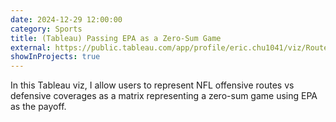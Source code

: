 ```yaml
---
date: 2024-12-29 12:00:00
category: Sports
title: (Tableau) Passing EPA as a Zero-Sum Game
external: https://public.tableau.com/app/profile/eric.chu1041/viz/RouteConceptsandCoverageEPAZeroSumMatrix_17325180195930/EPAStory
showInProjects: true
---
```


In this Tableau viz, I allow users to represent NFL offensive routes vs defensive coverages as a matrix representing a zero-sum game using EPA as the payoff. 
